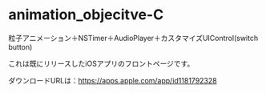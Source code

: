 # animation_objecitve-C

粒子アニメーション＋NSTimer＋AudioPlayer＋カスタマイズUIControl(switch button)

これは既にリリースしたiOSアプリのフロントページです。

ダウンロードURLは：https://apps.apple.com/app/id1181792328
